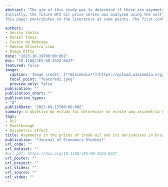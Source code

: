 ```yaml
---
abstract: "The aim of this study was to determine if there are asymmetries in the pass-through of West Texas Intermediate (WTI) crude oil prices to its derivatives (diesel and gasoline) in the Brazilian market.
Initially, the future WTI oil price series was analyzed using the self‐exciting threshold autoregressive SETAR and logistic smooth transition autoregressive LSTAR nonlinear models. Subsequently, the threshold autoregressive error-correction model (TAR-ECM) and Markov-switching model were used.The findings indicated high prices throughout 2008 due to the subprime crisis. The findings indicated high prices throughout 2008 due to the subprime crisis. The results indicated that there is long-term pass-through of oil prices in both methods, suggesting an equilibrium adjustment in the prices of diesel and gasoline in the analyzed period. Regarding the short term, the variations in contemporary crude oil prices have positive effects on the variations in fuel prices. Lastly, this behavior can partly be explained by the internal price management structure adopted during almost all of the analyzed period.
This paper contributes to the literature at some points. The first contribution is the modeling of the oil price series through non-linear models, further enriching the literature on the recent behavior of this time series. The second is the simultaneous use of the threshold autoregressive error-correction model (TAR-ECM) and Markov-switching model to capture possible short and long-term asymmetries in the pass-through of prices, as few studies have applied these methods to price future of oil. The third and main contribution is the investigation of whether there are asymmetries in the transfer of oil prices to the price of derivatives in Brazil. So far, no work has investigated this issue, which is very relevant to the country."

authors:
- Gerrio Santos
- Daniel Tomaz 
- Cassio da Nobrega
- Robson Oliveira Lima
- Diego Pitta
date: "2023-10-19T00:00:00Z"
doi: "10.1108/JES-08-2022-0437"
featured: false
image:
  caption: 'Image credit: [**Wikimedia**](https://upload.wikimedia.org/wikipedia/commons/5/5e/Oil_platform_%28Brazil%29_1.jpg)'
  focal_point: "featured2.jpeg"
  preview_only: false
publication: ""
publication_short: ""
publication_types:
- "2"
publishDate: "2023-09-15T00:00:00Z"
summary: O objetivo do estudo foi determinar se existe uma assimetria no repasse das variações do preço internacional do petróleo para o preço dos seus derivados no Brasil - diesel e gasolina.
tags:
- Oil
- Passthrough
- Assymetric effect
title: Asymmetry in the prices of crude oil and its derivatives in Brazil
publication: '*Journal of Economics Studies*'
url_code: ""
url_dataset: ""
#url_pdf: https://doi.org/10.1108/JES-08-2022-0437
url_poster: ""
url_project: ""
url_slides: ""
url_source: ""
url_video: ""
---
```


